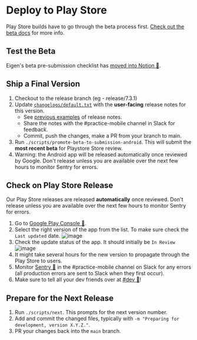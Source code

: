 # Deploy to Play Store

Play Store builds have to go through the beta process first. [Check out the beta docs](./deploy_to_beta.md) for more info.

## Test the Beta

Eigen's beta pre-submission checklist has [moved into Notion 🔐](https://www.notion.so/artsy/Pre-submission-QA-Checklist-785e3233fdcf423f95ee239ab3c22ec3).

## Ship a Final Version

1. Checkout to the release branch (eg - release/7.3.1)
1. Update [`changelogs/default.txt`](https://github.com/artsy/eigen/blob/main/fastlane/metadata/android/en-US/changelogs/default.txt) with the **user-facing** release notes for this version.
   - See [previous examples](https://github.com/artsy/eigen/commits/main/fastlane/metadata/android/en-US/changelogs/default.txt) of release notes.
   - Share the notes with the #practice-mobile channel in Slack for feedback.
   - Commit, push the changes, make a PR from your branch to main.
1. Run `./scripts/promote-beta-to-submission-android`. This will submit the **most recent beta** for Playstore Store review.
1. Warning: the Android app will be released automatically once reviewed by Google. Don't release unless you are available over the next few hours to monitor Sentry for errors.

## Check on Play Store Release

Our Play Store releases are released **automatically** once reviewed. Don't release unless you are available over the next few hours to monitor Sentry for errors.

1. Go to [Google Play Console 🔐](https://play.google.com/console/u/1/developers/6449739225222972501/app/4975007939329818983/tracks/production).
1. Select the right version of the app from the list. To make sure check the `Last updated` date.
   ![image](https://user-images.githubusercontent.com/17421923/158804276-6be13ef1-1713-4b1f-9a2f-1be4d24d6d15.png)
1. Check the update status of the app. It should initially be `In Review`
   ![image](https://user-images.githubusercontent.com/17421923/158804488-1df28736-b9cc-481a-b027-f4cd941f25d8.png)
1. It might take several hours for the new version to propagate through the Play Store to users.
1. Monitor [Sentry 🔐](https://sentry.io/artsynet/eigen/) in the #practice-mobile channel on Slack for any errors (all production errors are sent to Slack when they first occur).
1. Make sure to tell all your dev friends over at [#dev 🔐](https://artsy.slack.com/archives/C02BC3HEJ)!

## Prepare for the Next Release

1. Run `./scripts/next`. This prompts for the next version number.
1. Add and commit the changed files, typically with `-m "Preparing for development, version X.Y.Z."`.
1. PR your changes back into the `main` branch.
